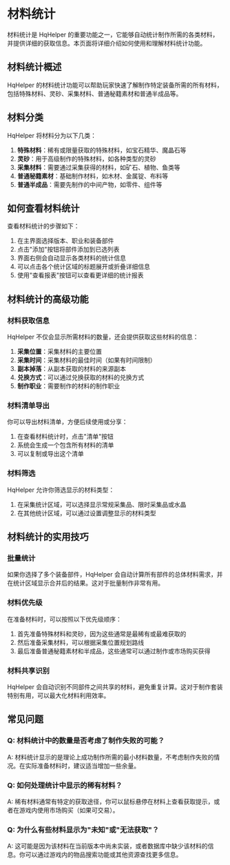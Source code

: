 # 材料统计

材料统计是 HqHelper 的重要功能之一，它能够自动统计制作所需的各类材料，并提供详细的获取信息。本页面将详细介绍如何使用和理解材料统计功能。

## 材料统计概述

HqHelper 的材料统计功能可以帮助玩家快速了解制作特定装备所需的所有材料，包括特殊材料、灵砂、采集材料、普通秘籍素材和普通半成品等。

## 材料分类

HqHelper 将材料分为以下几类：

1. **特殊材料**：稀有或限量获取的特殊材料，如宝石精华、魔晶石等
2. **灵砂**：用于高级制作的特殊材料，如各种类型的灵砂
3. **采集材料**：需要通过采集获得的材料，如矿石、植物、鱼类等
4. **普通秘籍素材**：基础制作材料，如木材、金属锭、布料等
5. **普通半成品**：需要先制作的中间产物，如零件、组件等

## 如何查看材料统计

查看材料统计的步骤如下：

1. 在主界面选择版本、职业和装备部件
2. 点击"添加"按钮将部件添加到已选列表
3. 界面右侧会自动显示各类材料的统计信息
4. 可以点击各个统计区域的标题展开或折叠详细信息
5. 使用"查看报表"按钮可以查看更详细的统计报表

## 材料统计的高级功能

### 材料获取信息

HqHelper 不仅会显示所需材料的数量，还会提供获取这些材料的信息：

1. **采集位置**：采集材料的主要位置
2. **采集时间**：采集材料的最佳时间（如果有时间限制）
3. **副本掉落**：从副本获取的材料的来源副本
4. **兑换方式**：可以通过兑换获取的材料的兑换方式
5. **制作职业**：需要制作的材料的制作职业

### 材料清单导出

你可以导出材料清单，方便后续使用或分享：

1. 在查看材料统计时，点击"清单"按钮
2. 系统会生成一个包含所有材料的清单
3. 可以复制或导出这个清单

### 材料筛选

HqHelper 允许你筛选显示的材料类型：

1. 在采集统计区域，可以选择显示常规采集品、限时采集品或水晶
2. 在其他统计区域，可以通过设置调整显示的材料类型

## 材料统计的实用技巧

### 批量统计

如果你选择了多个装备部件，HqHelper 会自动计算所有部件的总体材料需求，并在统计区域显示合并后的结果。这对于批量制作非常有用。

### 材料优先级

在准备材料时，可以按照以下优先级顺序：

1. 首先准备特殊材料和灵砂，因为这些通常是最稀有或最难获取的
2. 然后准备采集材料，可以根据采集位置规划路线
3. 最后准备普通秘籍素材和半成品，这些通常可以通过制作或市场购买获得

### 材料共享识别

HqHelper 会自动识别不同部件之间共享的材料，避免重复计算。这对于制作套装特别有用，可以最大化材料利用效率。

## 常见问题

### Q: 材料统计中的数量是否考虑了制作失败的可能？

A: 材料统计显示的是理论上成功制作所需的最小材料数量，不考虑制作失败的情况。在实际准备材料时，建议适当增加一些余量。

### Q: 如何处理统计中显示的稀有材料？

A: 稀有材料通常有特定的获取途径，你可以鼠标悬停在材料上查看获取提示，或者在游戏内使用市场购买（如果可交易）。

### Q: 为什么有些材料显示为"未知"或"无法获取"？

A: 这可能是因为该材料在当前版本中尚未实装，或者数据库中缺少该材料的信息。你可以通过游戏内的物品搜索功能或其他资源查找更多信息。

